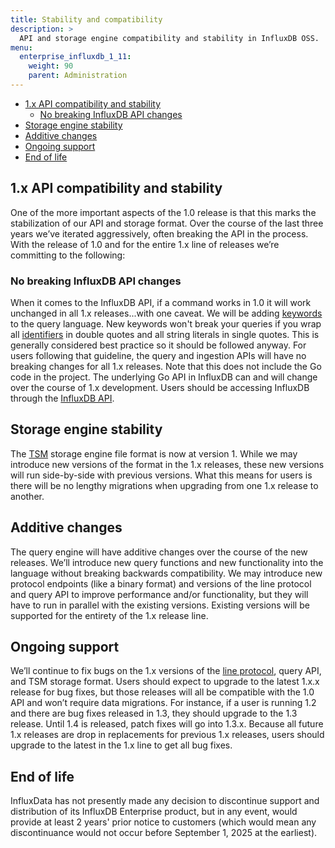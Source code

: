 ```yaml
---
title: Stability and compatibility
description: >
  API and storage engine compatibility and stability in InfluxDB OSS.
menu:
  enterprise_influxdb_1_11:
    weight: 90
    parent: Administration
---
```


- [1.x API compatibility and stability](#1x-api-compatibility-and-stability)
  - [No breaking InfluxDB API changes](#no-breaking-influxdb-api-changes)
- [Storage engine stability](#storage-engine-stability)
- [Additive changes](#additive-changes)
- [Ongoing support](#ongoing-support)
- [End of life](#end-of-life)

## 1.x API compatibility and stability

One of the more important aspects of the 1.0 release is that this marks the stabilization of our API and storage format. Over the course of the last three years we’ve iterated aggressively, often breaking the API in the process. With the release of 1.0 and for the entire 1.x line of releases we’re committing to the following:

### No breaking InfluxDB API changes

When it comes to the InfluxDB API, if a command works in 1.0 it will work unchanged in all 1.x releases...with one caveat. We will be adding [keywords](/enterprise_influxdb/v1.11/query_language/spec/#keywords) to the query language. New keywords won't break your queries if you wrap all [identifiers](/enterprise_influxdb/v1.11/concepts/glossary/#identifier) in double quotes and all string literals in single quotes. This is generally considered best practice so it should be followed anyway. For users following that guideline, the query and ingestion APIs will have no breaking changes for all 1.x releases. Note that this does not include the Go code in the project. The underlying Go API in InfluxDB can and will change over the course of 1.x development. Users should be accessing InfluxDB through the [InfluxDB API](/enterprise_influxdb/v1.11/tools/api/).

## Storage engine stability

The [TSM](/enterprise_influxdb/v1.11/concepts/glossary/#tsm-time-structured-merge-tree) storage engine file format is now at version 1. While we may introduce new versions of the format in the 1.x releases, these new versions will run side-by-side with previous versions. What this means for users is there will be no lengthy migrations when upgrading from one 1.x release to another.

## Additive changes

The query engine will have additive changes over the course of the new releases. We’ll introduce new query functions and new functionality into the language without breaking backwards compatibility. We may introduce new protocol endpoints (like a binary format) and versions of the line protocol and query API to improve performance and/or functionality, but they will have to run in parallel with the existing versions. Existing versions will be supported for the entirety of the 1.x release line.

## Ongoing support

We’ll continue to fix bugs on the 1.x versions of the [line protocol](/enterprise_influxdb/v1.11/concepts/glossary/#influxdb-line-protocol), query API, and TSM storage format. Users should expect to upgrade to the latest 1.x.x release for bug fixes, but those releases will all be compatible with the 1.0 API and won’t require data migrations. For instance, if a user is running 1.2 and there are bug fixes released in 1.3, they should upgrade to the 1.3 release. Until 1.4 is released, patch fixes will go into 1.3.x. Because all future 1.x releases are drop in replacements for previous 1.x releases, users should upgrade to the latest in the 1.x line to get all bug fixes.

## End of life

InfluxData has not presently made any decision to discontinue support and
distribution of its InfluxDB Enterprise product, but in any event, would provide
at least 2 years' prior notice to customers (which would mean any discontinuance
would not occur before September 1, 2025 at the earliest).

